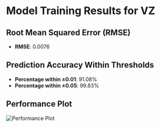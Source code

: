 # Model Training Results for VZ

## Root Mean Squared Error (RMSE)
- **RMSE**: 0.0076

## Prediction Accuracy Within Thresholds
- **Percentage within ±0.01**: 91.08%
- **Percentage within ±0.05**: 99.83%

## Performance Plot
![Performance Plot](../imgs/VZ.png)
